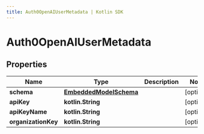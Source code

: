 ```yaml
---
title: Auth0OpenAIUserMetadata | Kotlin SDK
---
```



# Auth0OpenAIUserMetadata

## Properties
Name | Type | Description | Notes
------------ | ------------- | ------------- | -------------
**schema** | [**EmbeddedModelSchema**](EmbeddedModelSchema) |  |  [optional]
**apiKey** | **kotlin.String** |  |  [optional]
**apiKeyName** | **kotlin.String** |  |  [optional]
**organizationKey** | **kotlin.String** |  |  [optional]



